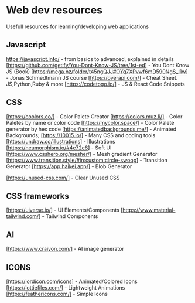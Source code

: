# Web dev resources
Usefull resources for learning/developing web applications
## Javascript 
 https://javascript.info/ - from basics to advanced, explained in details
 [https://github.com/getify/You-Dont-Know-JS/tree/1st-ed] - You Dont Know JS (Book)
 [https://mega.nz/folder/t45ngQJJ#OYq7XPvwf6mD590NgS_l1w] - Jonas Schmedtmann JS course
 [https://overapi.com/] - Cheat Sheet. JS,Python,Ruby & more
 [https://codetogo.io/] - JS & React Code Snippets
## CSS
[https://coolors.co/] - Color Palete Creator
[https://colors.muz.li/] - Color Paletes by name or color code
[https://mycolor.space/] - Color Palete generator by hex code
[https://animatedbackgrounds.me/] - Animated Backgrounds;
[https://10015.io/] - Many CSS and coding tools
[https://undraw.co/illustrations] - Illustrations
[https://neumorphism.io/#4e72c6] - Soft UI 
[https://www.csshero.org/mesher/] - Mesh gradient Generator
[https://www.transition.style/#in:custom:circle-swoop] - Transition Generator
[https://app.haikei.app/] - Blob Generator

[https://unused-css.com/] - Clear Unused CSS

## CSS frameworks
[https://uiverse.io/] - UI Elements/Components
[https://www.material-tailwind.com/] - Tailwind Components

## AI

[https://www.craiyon.com/] - AI image generator

## ICONS

[https://lordicon.com/icons] - Animated/Colored Icons
[https://lottiefiles.com/] - Lightweight Animations
[https://feathericons.com/] - Simple Icons

